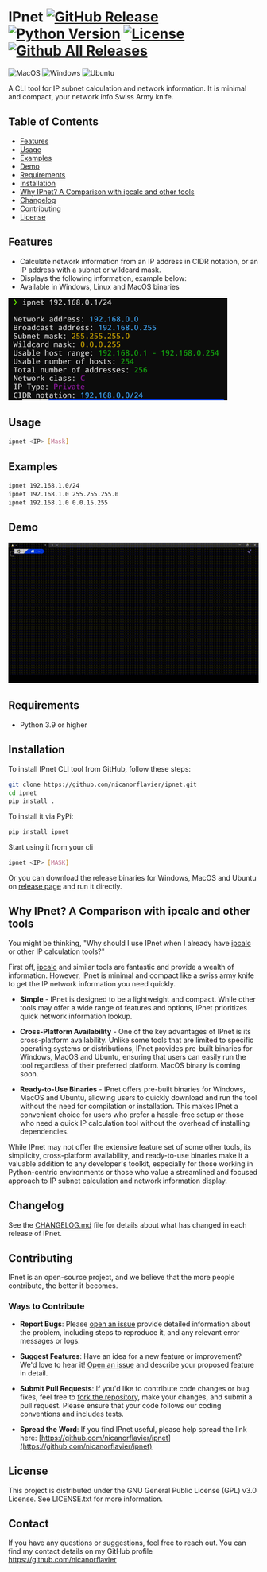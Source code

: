 # IPnet [![GitHub Release](https://img.shields.io/github/release/nicanorflavier/ipnet.svg)](https://github.com/nicanorflavier/ipnet/releases/latest) [![Python Version](https://img.shields.io/badge/python-3.9+-blue.svg?style=flat-square)](https://python.org) [![License](https://img.shields.io/github/license/nicanorflavier/ipnet.svg?style=flat-square)](LICENSE.txt) [![Github All Releases](https://img.shields.io/github/downloads/nicanorflavier/ipnet/total.svg)](https://github.com/nicanorflavier/ipnet/releases)

![MacOS](https://img.shields.io/badge/MacOS-compatible-green)
![Windows](https://img.shields.io/badge/Windows-compatible-green)
![Ubuntu](https://img.shields.io/badge/Ubuntu-compatible-green)

A CLI tool for IP subnet calculation and network information. It is minimal and compact, your network info Swiss Army knife.

## Table of Contents
- [Features](#features)
- [Usage](#usage)
- [Examples](#examples)
- [Demo](#demo)
- [Requirements](#requirements)
- [Installation](#installation)
- [Why IPnet? A Comparison with ipcalc and other tools](#why-ipnet-a-comparison-with-ipcalc)
- [Changelog](#changelog)
- [Contributing](#contributing)
- [License](#license)

## Features

- Calculate network information from an IP address in CIDR notation, or an IP address with a subnet or wildcard mask.
- Displays the following information, example below:
- Available in Windows, Linux and MacOS binaries

![Info Output](https://raw.githubusercontent.com/nicanorflavier/ipnet/master/images/info-output.png)
  
## Usage

```bash
ipnet <IP> [Mask]
```
## Examples

```bash
ipnet 192.168.1.0/24
ipnet 192.168.1.0 255.255.255.0
ipnet 192.168.1.0 0.0.15.255
```

## Demo

![Demo GIF](https://raw.githubusercontent.com/nicanorflavier/ipnet/master/images/ipnet.gif)

## Requirements
* Python 3.9 or higher

## Installation
To install IPnet CLI tool from GitHub, follow these steps:
```bash
git clone https://github.com/nicanorflavier/ipnet.git
cd ipnet
pip install .
```
To install it via PyPi:
```bash
pip install ipnet
```
Start using it from your cli
```bash
ipnet <IP> [MASK]
```
Or you can download the release binaries for Windows, MacOS and Ubuntu on [release page](https://github.com/nicanorflavier/ipnet/releases) and run it directly.

## Why IPnet? A Comparison with ipcalc and other tools

You might be thinking, "Why should I use IPnet when I already have [ipcalc](https://github.com/kjokjo/ipcalc) or other IP calculation tools?" 

First off, [ipcalc](https://github.com/kjokjo/ipcalc) and similar tools are fantastic and provide a wealth of information. However, IPnet is minimal and compact like a swiss army knife to get the IP network information you need quickly.

- **Simple** - IPnet is designed to be a lightweight and compact. While other tools may offer a wide range of features and options, IPnet prioritizes quick network information lookup.

- **Cross-Platform Availability** - One of the key advantages of IPnet is its cross-platform availability. Unlike some tools that are limited to specific operating systems or distributions, IPnet provides pre-built binaries for Windows, MacOS and Ubuntu, ensuring that users can easily run the tool regardless of their preferred platform. MacOS binary is coming soon.

- **Ready-to-Use Binaries** - IPnet offers pre-built binaries for Windows, MacOS and Ubuntu, allowing users to quickly download and run the tool without the need for compilation or installation. This makes IPnet a convenient choice for users who prefer a hassle-free setup or those who need a quick IP calculation tool without the overhead of installing dependencies.

While IPnet may not offer the extensive feature set of some other tools, its simplicity, cross-platform availability, and ready-to-use binaries make it a valuable addition to any developer's toolkit, especially for those working in Python-centric environments or those who value a streamlined and focused approach to IP subnet calculation and network information display.

## Changelog
See the [CHANGELOG.md](https://github.com/nicanorflavier/ipnet/blob/master/CHANGELOG.md) file for details about what has changed in each release of IPnet.

## Contributing
IPnet is an open-source project, and we believe that the more people contribute, the better it becomes. 

### Ways to Contribute

- **Report Bugs**: Please [open an issue](https://github.com/nicanorflavier/ipnet/issues/new) provide detailed information about the problem, including steps to reproduce it, and any relevant error messages or logs.

- **Suggest Features**: Have an idea for a new feature or improvement? We'd love to hear it! [Open an issue](https://github.com/nicanorflavier/ipnet/issues/new) and describe your proposed feature in detail.

- **Submit Pull Requests**: If you'd like to contribute code changes or bug fixes, feel free to [fork the repository](https://github.com/nicanorflavier/ipnet/fork), make your changes, and submit a pull request. Please ensure that your code follows our coding conventions and includes tests.

- **Spread the Word**: If you find IPnet useful, please help spread the link here: [https://github.com/nicanorflavier/ipnet](https://github.com/nicanorflavier/ipnet)

## License
This project is distributed under the GNU General Public License (GPL) v3.0 License. See LICENSE.txt for more information.

## Contact
If you have any questions or suggestions, feel free to reach out. You can find my contact details on my GitHub profile https://github.com/nicanorflavier